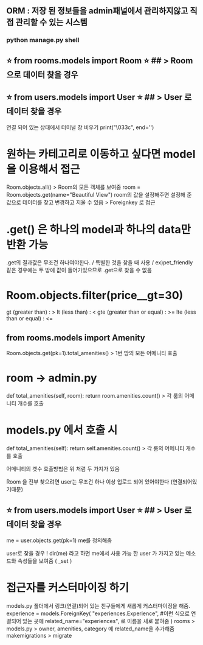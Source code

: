 ## ORM : 저장 된 정보들을 admin패널에서 관리하지않고 직접 관리할 수 있는 시스템

###   python manage.py shell  ###

## ⭐️ from rooms.models import Room ⭐️ ## > Room으로 데이터 찾을 경우

## ⭐️ from users.models import User ⭐️ ## > User 로 데이터 찾을 경우
연결 되어 있는 상태에서 터미널 창 비우기
print("\033c", end='')

# 원하는 카테고리로 이동하고 싶다면 model을 이용해서 접근
Room.objects.all() > Room의 모든 객체를 보여줌
room = Room.objects.get(name="Beautiful View")
room의 값을 설정해주면 설정해 준 값으로 데이터를 찾고 변경하고 지울 수 있음 > Foreignkey 로 접근

# .get() 은 하나의 model과 하나의 data만 반환 가능
.get의 결과값은 무조건 하나여야한다. / 특별한 것을 찾을 때 사용 / ex)pet_friendly 같은 경우에는 두 방에 값이 들어가있으므로 .get으로 찾을 수 없음

# Room.objects.filter(price__gt=30) 
gt (greater than) : >
lt (less than) : <
gte (greater than or equal) : >=
lte (less than or equal) : <=

## from rooms.models import Amenity ##
Room.objects.get(pk=1).total_amenities() > 1번 방의 모든 어메니티 호출

# room -> admin.py 
def total_amenities(self, room):
        return room.amenities.count() > 각 룸의 어메니티 개수를 호출
  # models.py 에서 호출 시
  def total_amenities(self):
        return self.amenities.count() > 각 룸의 어메니티 개수를 호출

어메니티의 갯수 호출방법은 위 처럼 두 가지가 있음

Room 을 전부 찾으려면 user는 무조건 하나 이상 업로드 되어 있어야한다 (연결되어있기때문)


## ⭐️ from users.models import User ⭐️ ## > User 로 데이터 찾을 경우
me = user.objects.get(pk=1)
me를 정의해줌

user로 찾을 경우 !
dir(me)
라고 하면 me에서 사용 가능 한 user 가 가지고 있는 메소드와 속성들을 보여줌 ( _set )

# 접근자를 커스터마이징 하기
models.py 폴더에서 링크(연결)되어 있는 친구들에게 새롭게 커스터마이징을 해줌.
experience = models.ForeignKey(
        "experiences.Experience", #이런 식으로 연결되어 있는 곳에
        related_name="experiences", 로 이름을 새로 붙혀줌
        )
rooms > models.py > owner, amenities, category 에 related_name을 추가해줌
makemigrations > migrate